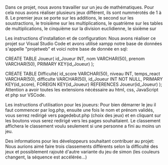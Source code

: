 Dans ce projet, nous avons travailler sur un jeu de mathématiques. Pour cela nous avons réaliser plusieurs jeux différent, ils sont nummérotés de 1 à 8. Le premier jeux se porte sur les additions, le second sur les soustractions, le troisième sur les multiplications, le quatrième sur les tables de multiplications, le cinquième sur la division euclidienne, le sixième sur

Les instructions d'installation et de configuration: Nous avons réaliser ce projet sur Visual Studio Code et avons utilisé xampp notre base de données s'appelle "projetweb" et voici notre base de donnée en sql:

CREATE TABLE Joueur( id_Joueur INT, nom VARCHAR(50), prenom VARCHAR(50), PRIMARY KEY(id_Joueur) );

CREATE TABLE Difficulté( id_score VARCHAR(50), niveau INT, temps_react VARCHAR(50), difficulte VARCHAR(50), id_Joueur INT NOT NULL, PRIMARY KEY(id_score), FOREIGN KEY(id_Joueur) REFERENCES Joueur(id_Joueur) ); Attention a avoir toutes les extensions nécéssaire au html, css, JavaScript et php sur VSCode.

Les instructions d'utilisation pour les joueurs: Pour bien démarrer le jeu il faut commencer par log.php, ensuite une fois le nom et prénom validés, vous serrez redirigé vers pagedebut.php (choix des jeux) et en cliquant sur les boutons vous serez redirigé vers les pages souhaitaient. Le classement affichera le classement voulu seulement si une personne a fini au moins un jeu.

Des informations pour les développeurs souhaitant contribuer au projet: Nous aurions aimé faire trois classements différents selon la difficulté des jeux et possiblement rajouté d'autre variante du jeu de simon (les couleurs changent, la séquence est accélérée...)
